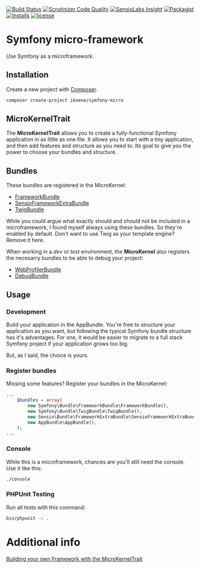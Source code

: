 [![Build Status](https://travis-ci.org/ikoene/symfony-micro.svg?branch=master)](https://travis-ci.org/ikoene/symfony-micro)
[![Scrutinizer Code Quality](https://scrutinizer-ci.com/g/ikoene/symfony-micro/badges/quality-score.png?b=master)](https://scrutinizer-ci.com/g/ikoene/symfony-micro/?branch=master)
[![SensioLabs Insight](https://img.shields.io/sensiolabs/i/7a556c44-8128-49e0-ac7e-d6f601d7fec7.svg)](https://insight.sensiolabs.com/projects/7a556c44-8128-49e0-ac7e-d6f601d7fec7)
[![Packagist](https://img.shields.io/packagist/v/ikoene/symfony-micro.svg)](https://packagist.org/packages/ikoene/symfony-micro)
[![Installs](https://img.shields.io/packagist/dt/ikoene/symfony-micro.svg)](https://packagist.org/packages/ikoene/symfony-micro)
[![license](https://img.shields.io/github/license/ikoene/symfony-micro.svg)](https://github.com/ikoene/symfony-micro/blob/master/LICENSE.md)

# Symfony micro-framework

Use Symfony as a microframework.

## Installation

Create a new project with [Composer](https://getcomposer.org/).

```bash
composer create-project ikoene/symfony-micro
```

## MicroKernelTrait

The **MicroKernelTrait** allows you to create a fully-functional Symfony application in as little as one file. It allows you to start with a tiny application, and then add features and structure as you need to. Its goal to give you the power to choose your bundles and structure.

## Bundles

These bundles are registered in the MicroKernel:

* [FrameworkBundle](https://github.com/]symfony/framework-bundle)
* [SensioFrameworkExtraBundle](https://github.com/sensiolabs/SensioFrameworkExtraBundle)
* [TwigBundle](https://github.com/symfony/twig-bundle)

While you could argue what exactly should and should not be included in a microframework, I found myself always using these bundles. So they're enabled by default. Don't want to use Twig as your template engine? Remove it here.

When working in a *dev* or *test* environment, the **MicroKernel** also registers the necesarry bundles to be able to debug your project:

* [WebProfilerBundle](https://github.com/symfony/web-profiler-bundle)
* [DebugBundle](https://github.com/symfony/debug-bundle)

## Usage

### Development

Build your application in the AppBundle. You're free to structure your application as you want, but following the typical Symfony bundle structure has it's advantages. For one, it would be easier to migrate to a full stack Symfony project if your application grows too big.

But, as I said, the choice is yours.

### Register bundles

Missing some features? Register your bundles in the MicroKernel:

```php
...
	$bundles = array(
		new Symfony\Bundle\FrameworkBundle\FrameworkBundle(),
		new Symfony\Bundle\TwigBundle\TwigBundle(),
        new Sensio\Bundle\FrameworkExtraBundle\SensioFrameworkExtraBundle(),
        new AppBundle\AppBundle(),
	);
...
```

### Console

While this is a microframework, chances are you'll still need the console. Use it like this:

```bash
./console
```

### PHPUnit Testing

Run all tests with this command:

```bash
bin/phpunit -c .
```

# Additional info

[Building your own Framework with the MicroKernelTrait](https://symfony.com/doc/2.8/cookbook/configuration/micro-kernel-trait.html)
